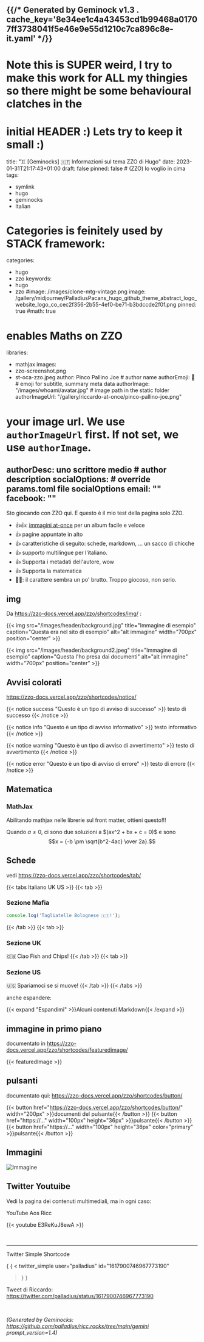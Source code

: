 {{/* Generated by Geminock v1.3 . cache_key='8e34ee1c4a43453cd1b99468a01707ff3738041f5e46e9e55d1210c7ca896c8e-it.yaml'   */}}
---
# Note this is SUPER weird, I try to make this work for ALL my thingies so there might be some behavioural clatches in the
# initial HEADER :) Lets try to keep it small :)
title: "♊ [Geminocks] 🇮🇹 Informazioni sul tema ZZO di Hugo"
date: 2023-01-31T21:17:43+01:00
draft: false
pinned: false # (ZZO) lo voglio in cima
tags:
- symlink
- hugo
- geminocks
- Italian
# Categories is feinitely used by STACK framework:
categories:
- hugo
- zzo
keywords:
- hugo
- zzo
#image: /images/clone-mtg-vintage.png
image: /gallery/midjourney/PalladiusPacans_hugo_github_theme_abstract_logo_website_logo_co_cec2f356-2b55-4ef0-be71-b3bdccde2f0f.png
pinned: true
#math: true
# enables Maths on ZZO
libraries:
- mathjax
images:
- zzo-screenshot.png
- st-oca-zzo.jpeg
author: Pinco Pallino Joe # author name
authorEmoji: 🤖 # emoji for subtitle, summary meta data
authorImage: "/images/whoami/avatar.jpg" # image path in the static folder
authorImageUrl: "/gallery/riccardo-at-once/pinco-pallino-joe.png"
#  your image url. We use `authorImageUrl` first. If not set, we use `authorImage`.
authorDesc: uno scrittore medio # author description
socialOptions: # override params.toml file socialOptions
  email: ""
  facebook: ""
---


Sto giocando con ZZO qui. E questo è il mio test della pagina solo ZZO.

* 👍👍: [immagini at-once](https://zzo-docs.vercel.app/zzo/pages/gallery/) per un album facile e veloce
* 👍 pagine appuntate in alto
* 👍 caratteristiche di seguito: schede, markdown, ... un sacco di chicche
* 👍 supporto multilingue per l'italiano.
* 👍 Supporta i metadati dell'autore, wow
* 👍 Supporta la matematica
* 👎🏾: il carattere sembra un po' brutto. Troppo giocoso, non serio.


## img

Da https://zzo-docs.vercel.app/zzo/shortcodes/img/ :

{{< img src="/images/header/background.jpg" title="Immagine di esempio" caption="Questa era nel sito di esempio" alt="alt immagine" width="700px" position="center" >}}

{{< img src="/images/header/background2.jpeg" title="Immagine di esempio" caption="Questa l'ho presa dai documenti" alt="alt immagine" width="700px" position="center" >}}

## Avvisi colorati

https://zzo-docs.vercel.app/zzo/shortcodes/notice/

{{< notice success "Questo è un tipo di avviso di successo" >}}
testo di successo
{{< /notice >}}

{{< notice info "Questo è un tipo di avviso informativo" >}}
testo informativo
{{< /notice >}}

{{< notice warning "Questo è un tipo di avviso di avvertimento" >}}
testo di avvertimento
{{< /notice >}}

{{< notice error "Questo è un tipo di avviso di errore" >}}
testo di errore
{{< /notice >}}

## Matematica

### MathJax

Abilitando mathjax nelle librerie sul front matter, ottieni questo!!!

Quando $a \ne 0$, ci sono due soluzioni a $\(ax^2 + bx + c = 0\)\$ e sono
$$x = {-b \pm \sqrt{b^2-4ac} \over 2a}.$$

## Schede

vedi https://zzo-docs.vercel.app/zzo/shortcodes/tab/

{{< tabs Italiano UK US >}}
  {{< tab >}}

  ### Sezione Mafia

  ```javascript
  console.log('Tagliatelle Bolognese 🇮🇹!');
  ```

  {{< /tab >}}
  {{< tab >}}

  ### Sezione UK

  🇬🇧 Ciao Fish and Chips!
  {{< /tab >}}
  {{< tab >}}

  ### Sezione US

  🇺🇸 Spariamoci se si muove!
  {{< /tab >}}
{{< /tabs >}}

anche espandere:

{{< expand "Espandimi" >}}Alcuni contenuti Markdown{{< /expand >}}

## immagine in primo piano

documentato in https://zzo-docs.vercel.app/zzo/shortcodes/featuredimage/

{{< featuredImage >}}

## pulsanti

documentato qui: https://zzo-docs.vercel.app/zzo/shortcodes/button/

{{< button href="https://zzo-docs.vercel.app/zzo/shortcodes/button/" width="200px" >}}documenti del pulsante{{< /button >}}
{{< button href="https://..." width="100px" height="36px" >}}pulsante{{< /button >}}
{{< button href="https://..." width="100px" height="36px" color="primary" >}}pulsante{{< /button >}}


## Immagini

![Immagine](/st-oca-zzo.jpeg)


## Twitter Youtuibe

Vedi la pagina dei contenuti multimediali, ma in ogni caso:

YouTube Aos Ricc

{{< youtube E3ReKuJ8ewA >}}

<br>

---

Twitter Simple Shortcode

{ { <
twitter_simple user="palladius" id="1617900746967773190"
> } }

Tweet di Riccardo: https://twitter.com/palladius/status/1617900746967773190

<br>





*(Generated by Geminocks: https://github.com/palladius/ricc.rocks/tree/main/gemini prompt_version=1.4)*
